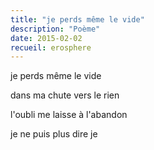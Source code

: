 ```yaml
---
title: "je perds même le vide"
description: "Poème"
date: 2015-02-02
recueil: erosphere
---
```


je perds même le vide

dans ma chute vers le rien

l'oubli me laisse à l'abandon

je ne puis plus dire je
